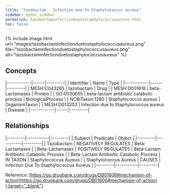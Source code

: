```yaml
---
title: "tazobactam - Infection due to Staphylococcus aureus"
sidebar: mydoc_sidebar
permalink: tazobactaminfectionduetostaphylococcusaureus.html
toc: false 
---
```


{% include image.html url="images/tazobactaminfectionduetostaphylococcusaureus.png" file="tazobactaminfectionduetostaphylococcusaureus.png" alt="tazobactaminfectionduetostaphylococcusaureus" %}

## Concepts

|------------|------|---------|
| Identifier | Name | Type    |
|------------|------|---------|
| MESH:C043265 | tazobactam | Drug |
| MESH:D001618 | beta-Lactamases | Protein |
| GO:0030655 | beta-lactam antibiotic catabolic process | BiologicalProcess |
| NCBITaxon:1280 | Staphylococcus aureus | OrganismTaxon |
| MESH:D013203 | Infection due to Staphylococcus aureus | Disease |
|------------|------|---------|

## Relationships

|---------|-----------|---------|
| Subject | Predicate | Object  |
|---------|-----------|---------|
| Tazobactam | NEGATIVELY REGULATES | Beta-Lactamases |
| Beta-Lactamases | POSITIVELY REGULATES | Beta-Lactam Antibiotic Catabolic Process |
| Beta-Lactam Antibiotic Catabolic Process | IN TAXON | Staphylococcus Aureus |
| Staphylococcus Aureus | CAUSES | Infection Due To Staphylococcus Aureus |
|---------|-----------|---------|

Reference: [https://go.drugbank.com/drugs/DB01606#mechanism-of-action](https://go.drugbank.com/drugs/DB01606#mechanism-of-action){:target="_blank"}